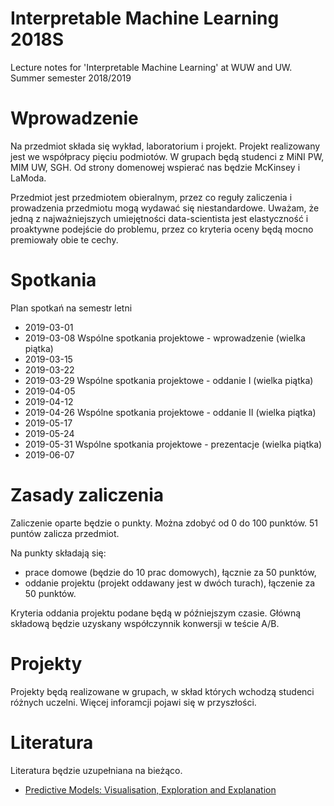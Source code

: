 # Interpretable Machine Learning 2018S

Lecture notes for 'Interpretable Machine Learning' at WUW and UW. Summer semester 2018/2019


# Wprowadzenie

Na przedmiot składa się wykład, laboratorium i projekt.
Projekt realizowany jest we współpracy pięciu podmiotów. 
W grupach będą studenci z MiNI PW, MIM UW, SGH. Od strony domenowej wspierać nas będzie McKinsey i LaModa. 

Przedmiot jest przedmiotem obieralnym, przez co reguły zaliczenia i prowadzenia przedmiotu mogą wydawać się niestandardowe.
Uważam, że jedną z najważniejszych umiejętności data-scientista jest elastyczność i proaktywne podejście do problemu, przez co kryteria oceny będą mocno premiowały obie te cechy.

# Spotkania

Plan spotkań na semestr letni

* 2019-03-01
* 2019-03-08  Wspólne spotkania projektowe - wprowadzenie (wielka piątka)
* 2019-03-15
* 2019-03-22
* 2019-03-29  Wspólne spotkania projektowe - oddanie I (wielka piątka)
* 2019-04-05
* 2019-04-12
* 2019-04-26  Wspólne spotkania projektowe - oddanie II (wielka piątka)
* 2019-05-17
* 2019-05-24
* 2019-05-31  Wspólne spotkania projektowe - prezentacje (wielka piątka)
* 2019-06-07

# Zasady zaliczenia

Zaliczenie oparte będzie o punkty. Można zdobyć od 0 do 100 punktów. 51 puntów zalicza przedmiot.

Na punkty składają się:

* prace domowe (będzie do 10 prac domowych), łącznie za 50 punktów, 
* oddanie projektu (projekt oddawany jest w dwóch turach), łączenie za 50 punktów.

Kryteria oddania projektu podane będą w późniejszym czasie. Główną składową będzie uzyskany współczynnik konwersji w teście A/B.

# Projekty

Projekty będą realizowane w grupach, w skład których wchodzą studenci różnych uczelni.
Więcej inforamcji pojawi się w przyszłości.

# Literatura

Literatura będzie uzupełniana na bieżąco.

* [Predictive Models: Visualisation, Exploration and Explanation](https://pbiecek.github.io/PM_VEE/)
